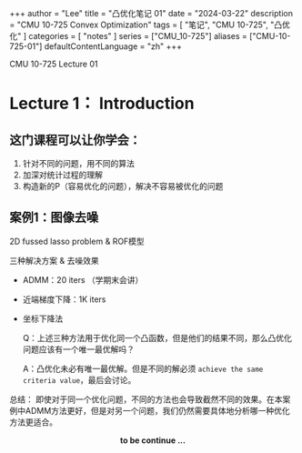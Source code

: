 +++
author = "Lee"
title = "凸优化笔记 01"
date = "2024-03-22"
description = "CMU 10-725 Convex Optimization"
tags = [
    "笔记",
    "CMU 10-725",
    "凸优化"
]
categories = [
    "notes"
]
series = ["CMU_10-725"]
aliases = ["CMU-10-725-01"]
defaultContentLanguage = "zh"
+++

CMU 10-725 Lecture 01
<!--more-->
# Lecture 1： Introduction

## 这门课程可以让你学会：

1. 针对不同的问题，用不同的算法
2. 加深对统计过程的理解
3. 构造新的P（容易优化的问题），解决不容易被优化的问题

## 案例1：图像去噪 
2D fussed lasso problem & ROF模型 

三种解决方案 & 去噪效果
- ADMM：20 iters （学期末会讲）
- 近端梯度下降：1K iters
- 坐标下降法
    
    Q：上述三种方法用于优化同一个凸函数，但是他们的结果不同，那么凸优化问题应该有一个唯一最优解吗？

    A：凸优化未必有唯一最优解。但是不同的解必须 `achieve the same criteria value`，最后会讨论。

总结：
    即使对于同一个优化问题，不同的方法也会导致截然不同的效果。在本案例中ADMM方法更好，但是对另一个问题，我们仍然需要具体地分析哪一种优化方法更适合。

**<center> to be continue ... </center>**
